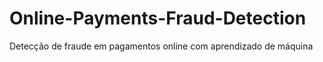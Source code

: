 # Online-Payments-Fraud-Detection
Detecção de fraude em pagamentos online com aprendizado de máquina
